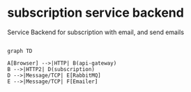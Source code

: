 # subscription service backend

Service Backend for subscription with email, and send emails



```mermaid

graph TD

A[Browser] -->|HTTP| B(api-gateway)
B -->|HTTP2| D(subscription)
D -->|Message/TCP| E[RabbitMQ]
E -->|Message/TCP| F[Emailer]
    

```